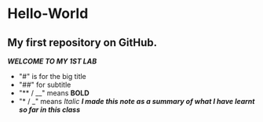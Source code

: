 # Hello-World
## My first repository on GitHub.

**_WELCOME TO MY 1ST LAB_**
* "#" is for the big title
* "##" for subtitle
* "** / __" means **BOLD**
* "* / _" means *Italic*
**_I made this note as a summary of what I have learnt so far in this class_**
  
